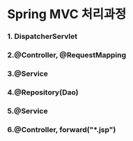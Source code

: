 # Spring MVC 처리과정

### 1. DispatcherServlet
### 2.@Controller, @RequestMapping
### 3.@Service
### 4.@Repository(Dao)
### 5.@Service
### 6.@Controller, forward("*.jsp")